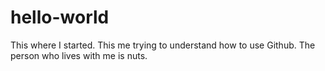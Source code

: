 # hello-world
This where I started.
This me trying to understand how to use Github.
The person who lives with me is nuts.
